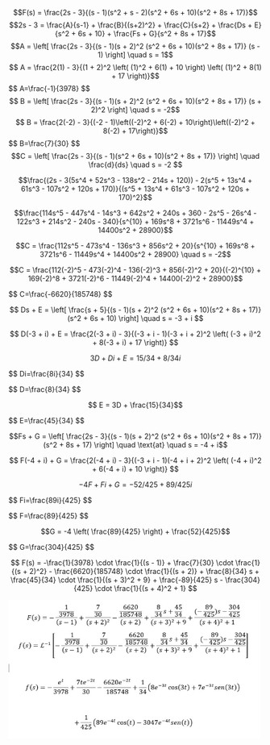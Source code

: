 $$F(s) = \frac{2s - 3}{(s - 1)(s^2 + s - 2)(s^2 + 6s + 10)(s^2 + 8s + 17)}$$
$$2s - 3 = \frac{A}{s-1} + \frac{B}{(s+2)^2} + \frac{C}{s+2} + \frac{Ds + E}{s^2 + 6s + 10} + \frac{Fs + G}{s^2 + 8s + 17}$$
$$A = \left[ \frac{2s - 3}{(s - 1)(s + 2)^2 (s^2 + 6s + 10)(s^2 + 8s + 17)} (s - 1) \right]  \quad s = 1$$
$$ A = \frac{2(1) - 3}{(1 + 2)^2 \left( (1)^2 + 6(1) + 10 \right) \left( (1)^2 + 8(1) + 17 \right)}$$
$$ A=\frac{-1}{3978} \$$
$$ B = \left[ \frac{2s - 3}{(s - 1)(s + 2)^2 (s^2 + 6s + 10)(s^2 + 8s + 17)} (s + 2)^2 \right] \quad s = -2$$
$$ B = \frac{2(-2) - 3}{(-2 - 1)\left((-2)^2 + 6(-2) + 10\right)\left((-2)^2 + 8(-2) + 17\right)}$$
$$ B=\frac{7}{30} \$$
$$C = \left[ \frac{2s - 3}{(s - 1)(s^2 + 6s + 10)(s^2 + 8s + 17)} \right] \quad \frac{d}{ds}  \quad s = -2 $$

$$\frac{(2s - 3(5s^4 + 52s^3 - 138s^2 - 214s + 120)) - 2(s^5 + 13s^4 + 61s^3 - 107s^2 + 120s + 170)}{(s^5 + 13s^4 + 61s^3 - 107s^2 + 120s + 170)^2}$$


$$\frac{114s^5 - 447s^4 - 14s^3 + 642s^2 + 240s + 360 - 2s^5 - 26s^4 - 122s^3 + 214s^2 - 240s - 340}{s^{10} + 169s^8 + 3721s^6 - 11449s^4 + 14400s^2 + 28900}$$


$$C = \frac{112s^5 - 473s^4 - 136s^3 + 856s^2 + 20}{s^{10} + 169s^8 + 3721s^6 - 11449s^4 + 14400s^2 + 28900} \quad s = -2$$


$$C = \frac{112(-2)^5 - 473(-2)^4 - 136(-2)^3 + 856(-2)^2 + 20}{(-2)^{10} + 169(-2)^8 + 3721(-2)^6 - 11449(-2)^4 + 14400(-2)^2 + 28900}$$

$$ C=\frac{-6620}{185748} \$$

$$ Ds + E = \left[ \frac{s + 5}{(s - 1)(s + 2)^2 (s^2 + 6s + 10)(s^2 + 8s + 17)} (s^2 + 6s + 10) \right]  \quad s = -3 + i $$

$$ D(-3 + i) + E = \frac{2(-3 + i) - 3}{(-3 + i - 1)(-3 + i + 2)^2 \left( (-3 + i)^2 + 8(-3 + i) + 17 \right)} $$

$$ 3D+Di+E=15/34+8/34 i$$

$$ Di=\frac{8i}{34} \$$

$$ D=\frac{8}{34} \$$

$$ E = 3D + \frac{15}{34}$$

$$ E=\frac{45}{34} \$$

$$Fs + G = \left[ \frac{2s - 3}{(s - 1)(s + 2)^2 (s^2 + 6s + 10)(s^2 + 8s + 17)} (s^2 + 8s + 17) \right] \quad \text{at} \quad s = -4 + i$$

$$ F(-4 + i) + G = \frac{2(-4 + i) - 3}{(-3 + i - 1)(-4 + i + 2)^2 \left( (-4 + i)^2 + 6(-4 + i) + 10 \right)} $$

$$ -4F+Fi+G=-52/425+89/425 i $$

$$ Fi=\frac{89i}{425} \$$

$$ F=\frac{89}{425} \$$

$$G = -4 \left( \frac{89}{425} \right) + \frac{52}{425}$$

$$ G=\frac{304}{425} \$$

$$ F(s) = -\frac{1}{3978} \cdot \frac{1}{(s - 1)} + \frac{7}{30} \cdot \frac{1}{(s + 2)^2} - \frac{6620}{185748} \cdot \frac{1}{(s + 2)} + \frac{8}{34} s + \frac{45}{34} \cdot \frac{1}{(s + 3)^2 + 9} + \frac{-89}{425} s - \frac{304}{425} \cdot \frac{1}{(s + 4)^2 + 1} $$

<img src="images/EJ.png"  width="500"/>
